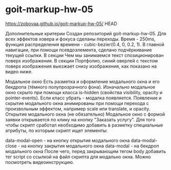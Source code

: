 # goit-markup-hw-05
https://zobovaa.github.io/goit-markup-hw-05/
 HEAD

Дополнительные критерии
Создан репозиторий goit-markup-hw-05.
Для всех эффектов ховера и фокуса сделаны переходы. Время - 250ms, функция распределения времени - cubic-bezier(0.4, 0, 0.2, 1).
В главной навигации, при помощи псевдоэлемента, сделано подчёркивание текущей ссылки.
В секции Чем мы занимаемся текст спозиционирован поверх изображения.
В секции Портфолио, синий оверлей с текстом поверх изображения выезжает снизу изображения, как показано на видео ниже.


Модальное окно
Есть разметка и оформление модального окна и его бекдропа (тёмного полупрозрачного фона).
Изначально модальное окно скрыто при помощи класса is-hidden (свойства visibility, opacity и pointer-events). Если класс убрать - модалка появляется.
Появление и скрытие модального окна анимированы при помощи перехода с произвольным эффектом, например scale или translate, и opacity.
Открытие модального окна (не обязательно)
Модальное окно с формой заявки открывается по клику на кнопку "Заказать услугу". Для того чтобы скрипт сработал необходимо добавить в разметку специальные атрибуты, по которым скрипт ищет элементы:

data-modal-open - на кнопку открытия модального окна
data-modal-close - на кнопку закрытия модального окна
data-modal - на бекдроп модального окна
После чего, перед закрывающим тегом body добавить тег script со ссылкой на файл скрипта для модально окна. Можно посмотреть видеоинструкцию.


  